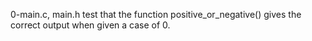 0-main.c, main.h test that the function positive_or_negative() gives the correct output when given a case of 0.
